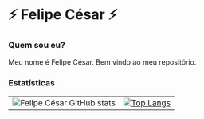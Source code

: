 # ⚡ Felipe César ⚡

### Quem sou eu?

Meu nome é Felipe César. Bem vindo ao meu repositório.

### Estatísticas

<table>
  <tr>
    <td>
      <img src="https://github-readme-stats.vercel.app/api?username=felipecesargomes&show_icons=true&theme=default" alt="Felipe César GitHub stats" />
    </td>
    <td>
      <a href="https://github.com/anuraghazra/github-readme-stats">
        <img src="https://github-readme-stats.vercel.app/api/top-langs/?username=felipecesargomes&layout=compact&theme=default" alt="Top Langs" />
      </a>
    </td>
  </tr>
</table>
